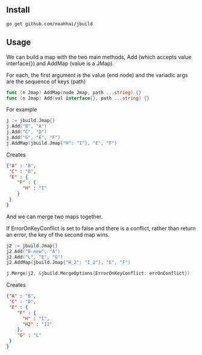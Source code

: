 ## Install

```shell
go get github.com/noahhai/jbuild
```

## Usage

We can build a map with the two main methods, Add (which accepts value interface{}) and AddMap (value is a JMap).

For each, the first argument is the value (end node) and the variadic args are the sequence of keys (path)  
```go
func (n Jmap) AddMap(node Jmap, path ...string) {}
func (n Jmap) Add(val interface{}, path ...string) {}
```

For example
```go
j := jbuild.Jmap{}
j.Add("B", "A")
j.Add("C", "D")
j.Add("G", "E", "F")
j.AddMap(jbuild.Jmap{"H": "I"}, "E", "F")
```

Creates

```json
{"A" : "B",
 "C" : "D",
 "E" : {
    "F" : {
      "H" : "I"
    }
 }
}
```

And we can merge two maps together. 

If ErrorOnKeyConflict is set to false and there is a conflict, rather than return an error, the key of the second map wins.

```go
j2 := jbuild.Jmap{}
j2.Add("B-new", "A")
j2.Add("L", "E", "G")
j2.AddMap(jbuild.Jmap{"H_2": "I_2"}, "E", "F")

j.Merge(j2, &jbuild.MergeOptions{ErrorOnKeyConflict: errOnConflict})
```

Creates

```json
{"A" : "B",
 "C" : "D",
 "E" : {
    "F" : {
      "H" : "I",
      "H2" : "I2"
    },
    "G" : "L"
 }
}
```